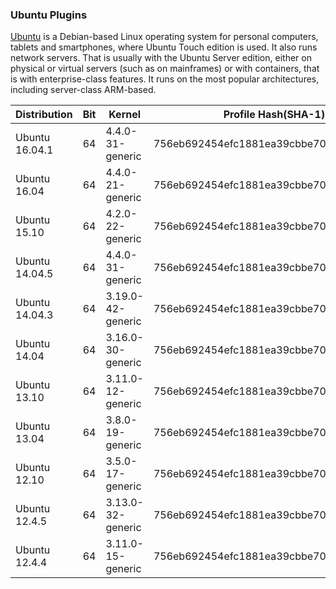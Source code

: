 ### Ubuntu Plugins

[Ubuntu](https://www.ubuntu.com) is a Debian-based Linux operating system for personal computers, tablets and smartphones, where Ubuntu Touch edition is used. It also runs network servers. That is usually with the Ubuntu Server edition, either on physical or virtual servers (such as on mainframes) or with containers, that is with enterprise-class features. It runs on the most popular architectures, including server-class ARM-based.

| Distribution | Bit | Kernel | Profile Hash(SHA-1) | Download|
| ------ | ------ | ------ | ------ | ------ 
| Ubuntu 16.04.1 | 64 | 4.4.0-31-generic | 756eb692454efc1881ea39cbbe7044e08f60f6f7 | [Download](https://github.com/cpuu/profiles/raw/master/Linux/Ubuntu/x64/Ubuntu16041.zip) |
| Ubuntu 16.04 | 64 | 4.4.0-21-generic | 756eb692454efc1881ea39cbbe7044e08f60f6f7 | [Download](https://github.com/cpuu/profiles/raw/master/Linux/Ubuntu/x64/Ubuntu1604.zip) |
| Ubuntu 15.10 | 64 | 4.2.0-22-generic | 756eb692454efc1881ea39cbbe7044e08f60f6f7 | [Download](https://github.com/cpuu/profiles/raw/master/Linux/Ubuntu/x64/Ubuntu1510.zip) |
| Ubuntu 14.04.5 | 64 | 4.4.0-31-generic | 756eb692454efc1881ea39cbbe7044e08f60f6f7 | [Download](https://github.com/cpuu/profiles/raw/master/Linux/Ubuntu/x64/Ubuntu14045.zip) |
| Ubuntu 14.04.3 | 64 | 3.19.0-42-generic | 756eb692454efc1881ea39cbbe7044e08f60f6f7 | [Download](https://github.com/cpuu/profiles/raw/master/Linux/Ubuntu/x64/Ubuntu14043.zip) |
| Ubuntu 14.04 | 64 | 3.16.0-30-generic | 756eb692454efc1881ea39cbbe7044e08f60f6f7 | [Download](https://github.com/cpuu/profiles/raw/master/Linux/Ubuntu/x64/Ubuntu1404.zip) |
| Ubuntu 13.10 | 64 | 3.11.0-12-generic | 756eb692454efc1881ea39cbbe7044e08f60f6f7 | [Download](https://github.com/cpuu/profiles/raw/master/Linux/Ubuntu/x64/Ubuntu1310.zip) |
| Ubuntu 13.04 | 64 | 3.8.0-19-generic | 756eb692454efc1881ea39cbbe7044e08f60f6f7 | [Download](https://github.com/cpuu/profiles/raw/master/Linux/Ubuntu/x64/Ubuntu1304.zip) |
| Ubuntu 12.10 | 64 | 3.5.0-17-generic | 756eb692454efc1881ea39cbbe7044e08f60f6f7 | [Download](https://github.com/cpuu/profiles/raw/master/Linux/Ubuntu/x64/Ubuntu1210.zip) |
| Ubuntu 12.4.5 | 64 | 3.13.0-32-generic | 756eb692454efc1881ea39cbbe7044e08f60f6f7 | [Download](https://github.com/cpuu/profiles/raw/master/Linux/Ubuntu/x64/Ubuntu12045.zip) |
| Ubuntu 12.4.4 | 64 | 3.11.0-15-generic | 756eb692454efc1881ea39cbbe7044e08f60f6f7 | [Download](https://github.com/cpuu/profiles/raw/master/Linux/Ubuntu/x64/Ubuntu12044.zip) |

